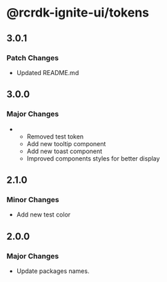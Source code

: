 # @rcrdk-ignite-ui/tokens

## 3.0.1

### Patch Changes

- Updated README.md

## 3.0.0

### Major Changes

- - Removed test token
  - Add new tooltip component
  - Add new toast component
  - Improved components styles for better display

## 2.1.0

### Minor Changes

- Add new test color

## 2.0.0

### Major Changes

- Update packages names.
